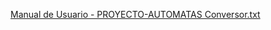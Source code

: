 [Manual de Usuario - PROYECTO-AUTOMATAS Conversor.txt](https://github.com/user-attachments/files/15855656/Manual.de.Usuario.-.PROYECTO-AUTOMATAS.Conversor.txt)
